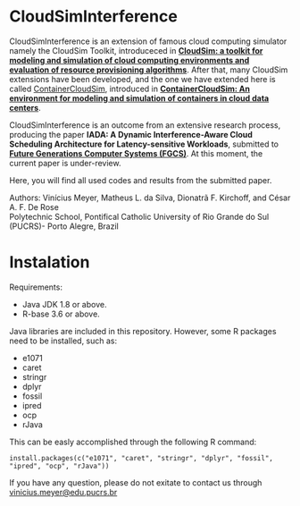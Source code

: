 # CloudSimInterference

CloudSimInterference is an extension of famous cloud computing simulator namely the CloudSim Toolkit, introduceced in [**CloudSim: a toolkit for modeling and simulation of cloud
computing environments and evaluation of resource provisioning algorithms**](http://www.buyya.com/papers/CloudSim2010.pdf). After that, many CloudSim extensions have been developed, and the one we have extended here is called [ContainerCloudSim](https://github.com/decheng-zhang/cloudsim-container), introduced in [**ContainerCloudSim: An environment for modeling and simulation of containers in cloud data centers**](https://onlinelibrary.wiley.com/doi/10.1002/spe.2422).

CloudSimInterference is an outcome from an extensive research process, producing the paper **IADA: A Dynamic Interference-Aware Cloud Scheduling Architecture for Latency-sensitive Workloads**, submitted to [**Future Generations Computer Systems (FGCS)**](https://www.sciencedirect.com/journal/future-generation-computer-systems). At this moment, the current paper is under-review.



Here, you will find all used codes and results from the submitted paper.</br>

Authors: Vinícius Meyer, Matheus L. da Silva, Dionatrã F. Kirchoff, and César A. F. De Rose</br> 
Polytechnic School, Pontifical Catholic University of Rio Grande do Sul (PUCRS)- Porto Alegre, Brazil</br> 

# Instalation

Requirements:
- Java JDK 1.8 or above.
- R-base 3.6 or above.

Java libraries are included in this repository. However, some R packages need to be installed, such as:
- e1071
- caret
- stringr
- dplyr
- fossil
- ipred
- ocp
- rJava

This can be easly accomplished through the following R command:
```console
install.packages(c("e1071", "caret", "stringr", "dplyr", "fossil", "ipred", "ocp", "rJava"))
```

If you have any question, please do not exitate to contact us through vinicius.meyer@edu.pucrs.br</br>
